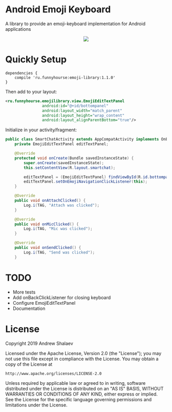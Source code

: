 # Android Emoji Keyboard

A library to provide an emoji-keyboard implementation for Android applications

<p align="center">
<img src="showcase/20190906_173816.gif" align="center"  hspace="20">
</p>

# Quickly Setup

```
dependencies {
    compile 'ru.funnyhourse:emoji-library:1.1.0'
}
```

Then add to your layout:

```xml
<ru.funnyhourse.emojilibrary.view.EmojiEditTextPanel
                android:id="@+id/bottompanel"
                android:layout_width="match_parent"
                android:layout_height="wrap_content"
                android:layout_alignParentBottom="true"/>
```

Initialize in your activity/fragment:

```java
public class SmartChatActivity extends AppCompatActivity implements OnEmojiNavigationClickListener {
    private EmojiEditTextPanel editTextPanel;

    @Override
    protected void onCreate(Bundle savedInstanceState) {
        super.onCreate(savedInstanceState);
        this.setContentView(R.layout.smartchat);

        editTextPanel = (EmojiEditTextPanel) findViewById(R.id.bottompanel);
        editTextPanel.setOnEmojiNavigationClickListener(this);
    }

    @Override
    public void onAttachClicked() {
        Log.i(TAG, "Attach was clicked");
    }

    @Override
    public void onMicClicked() {
        Log.i(TAG, "Mic was clicked");
    }

    @Override
    public void onSendClicked() {
        Log.i(TAG, "Send was clicked");
    }
```

# TODO

* More tests
* Add onBackClickListener for closing keyboard
* Configure EmojiEditTextPanel
* Documentation

# License

Copyright 2019 Andrew Shalaev

Licensed under the Apache License, Version 2.0 (the "License");
you may not use this file except in compliance with the License.
You may obtain a copy of the License at

    http://www.apache.org/licenses/LICENSE-2.0

Unless required by applicable law or agreed to in writing, software
distributed under the License is distributed on an "AS IS" BASIS,
WITHOUT WARRANTIES OR CONDITIONS OF ANY KIND, either express or implied.
See the License for the specific language governing permissions and
limitations under the License.
